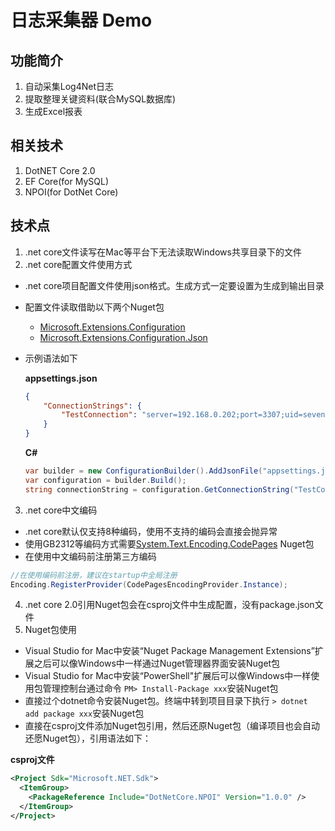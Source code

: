 # 日志采集器 Demo

## 功能简介
1. 自动采集Log4Net日志
2. 提取整理关键资料(联合MySQL数据库)
3. 生成Excel报表

## 相关技术
1. DotNET Core 2.0
2. EF Core(for MySQL)
3. NPOI(for DotNet Core)

## 技术点
1. .net core文件读写在Mac等平台下无法读取Windows共享目录下的文件
2. .net core配置文件使用方式
 
+ .net core项目配置文件使用json格式。生成方式一定要设置为生成到输出目录
+ 配置文件读取借助以下两个Nuget包
    - [Microsoft.Extensions.Configuration](https://www.Nuget.org/packages/Microsoft.Extensions.Configuration/)
    - [Microsoft.Extensions.Configuration.Json](https://www.Nuget.org/packages/Microsoft.Extensions.Configuration.Json/)
+ 示例语法如下

    **appsettings.json**
    ``` json
    {
        "ConnectionStrings": {
            "TestConnection": "server=192.168.0.202;port=3307;uid=sevenstar;pwd=ss@2016#07;DataBase=sevenstar_hf_director2;charset=utf8;max pool size=5000;sslmode=none;"
        }
    }
    ```

    **C#**
    ``` csharp
    var builder = new ConfigurationBuilder().AddJsonFile("appsettings.json", optional: false, reloadOnChange: true);
    var configuration = builder.Build();
    string connectionString = configuration.GetConnectionString("TestConnection");
    ```

3. .net core中文编码
+ .net core默认仅支持8种编码，使用不支持的编码会直接会抛异常
+ 使用GB2312等编码方式需要[System.Text.Encoding.CodePages](https://www.Nuget.org/packages/System.Text.Encoding.CodePages/) Nuget包
+ 在使用中文编码前注册第三方编码

``` csharp
//在使用编码前注册，建议在startup中全局注册
Encoding.RegisterProvider(CodePagesEncodingProvider.Instance);
```
4. .net core 2.0引用Nuget包会在csproj文件中生成配置，没有package.json文件
5. Nuget包使用
+ Visual Studio for Mac中安装“Nuget Package Management Extensions”扩展之后可以像Windows中一样通过Nuget管理器界面安装Nuget包
+ Visual Studio for Mac中安装“PowerShell"扩展后可以像Windows中一样使用包管理控制台通过命令 `PM> Install-Package xxx`安装Nuget包
+ 直接过个dotnet命令安装Nuget包。终端中转到项目目录下执行 `> dotnet add package xxx`安装Nuget包
+ 直接在csproj文件添加Nuget包引用，然后还原Nuget包（编译项目也会自动还愿Nuget包），引用语法如下：

**csproj文件**
``` xml
<Project Sdk="Microsoft.NET.Sdk">
  <ItemGroup>
    <PackageReference Include="DotNetCore.NPOI" Version="1.0.0" />
  </ItemGroup>
</Project>
```
